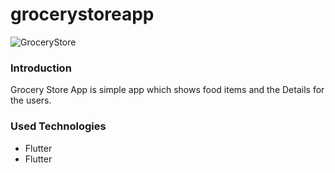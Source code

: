 # grocerystoreapp

![GroceryStore](https://user-images.githubusercontent.com/89840723/213155307-9be37b62-fcab-4057-b606-cb44fbe4fdcd.jpg)


<h3>Introduction</h3>
Grocery Store App is simple app which shows food items and the
Details for the users.

<h3>Used Technologies </h3>

<ul>
  <li>Flutter</li>
  <li>Flutter</li>
</ul>  
